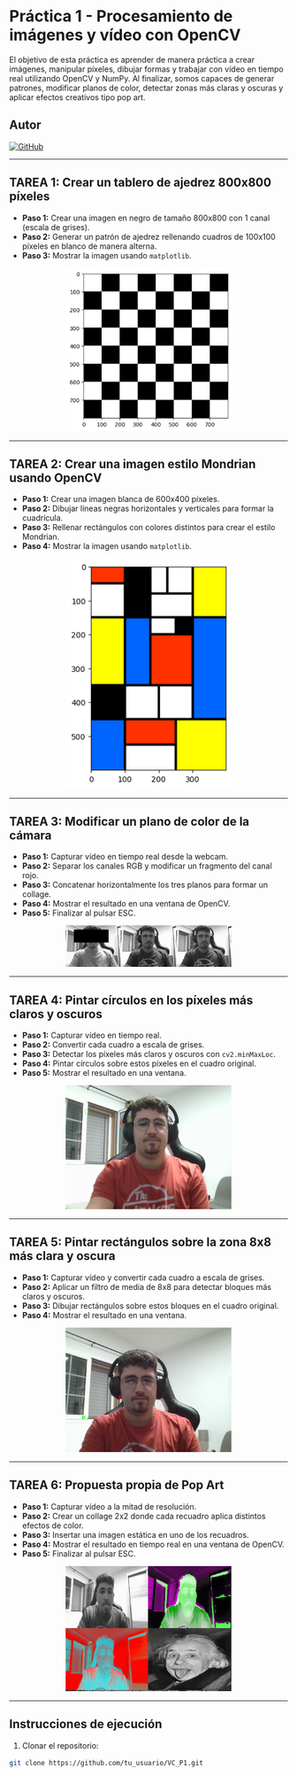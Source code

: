 # Práctica 1 - Procesamiento de imágenes y vídeo con OpenCV

El objetivo de esta práctica es aprender de manera práctica a crear imágenes, manipular píxeles, dibujar formas y trabajar con vídeo en tiempo real utilizando OpenCV y NumPy. Al finalizar, somos capaces de generar patrones, modificar planos de color, detectar zonas más claras y oscuras y aplicar efectos creativos tipo pop art.

## Autor
[![GitHub](https://img.shields.io/badge/GitHub-Carlos%20Falcón-red?style=flat-square&logo=github)](https://github.com/carlosfc02)

---

## TAREA 1: Crear un tablero de ajedrez 800x800 píxeles

- **Paso 1:** Crear una imagen en negro de tamaño 800x800 con 1 canal (escala de grises).  
- **Paso 2:** Generar un patrón de ajedrez rellenando cuadros de 100x100 píxeles en blanco de manera alterna.  
- **Paso 3:** Mostrar la imagen usando `matplotlib`.  

<div align="center">
    <img src="./tablero.png" alt="Tablero de ajedrez" width="300">
</div>

---

## TAREA 2: Crear una imagen estilo Mondrian usando OpenCV

- **Paso 1:** Crear una imagen blanca de 600x400 píxeles.  
- **Paso 2:** Dibujar líneas negras horizontales y verticales para formar la cuadrícula.  
- **Paso 3:** Rellenar rectángulos con colores distintos para crear el estilo Mondrian.  
- **Paso 4:** Mostrar la imagen usando `matplotlib`.  

<div align="center">
    <img src="./mondrian.png" alt="Estilo Mondrian" width="300">
</div>

---

## TAREA 3: Modificar un plano de color de la cámara

- **Paso 1:** Capturar vídeo en tiempo real desde la webcam.  
- **Paso 2:** Separar los canales RGB y modificar un fragmento del canal rojo.  
- **Paso 3:** Concatenar horizontalmente los tres planos para formar un collage.  
- **Paso 4:** Mostrar el resultado en una ventana de OpenCV.  
- **Paso 5:** Finalizar al pulsar ESC.  

<div align="center">
    <img src="./Modificar_Plano_Imagen.png " alt="Modificación de plano" width="300">
</div>

---

## TAREA 4: Pintar círculos en los píxeles más claros y oscuros

- **Paso 1:** Capturar vídeo en tiempo real.  
- **Paso 2:** Convertir cada cuadro a escala de grises.  
- **Paso 3:** Detectar los píxeles más claros y oscuros con `cv2.minMaxLoc`.  
- **Paso 4:** Pintar círculos sobre estos píxeles en el cuadro original.  
- **Paso 5:** Mostrar el resultado en una ventana.  

<div align="center">
    <img src="./Destacar_Pixel.png" alt="Píxeles más claros y oscuros" width="300">
</div>

---

## TAREA 5: Pintar rectángulos sobre la zona 8x8 más clara y oscura

- **Paso 1:** Capturar vídeo y convertir cada cuadro a escala de grises.  
- **Paso 2:** Aplicar un filtro de media de 8x8 para detectar bloques más claros y oscuros.  
- **Paso 3:** Dibujar rectángulos sobre estos bloques en el cuadro original.  
- **Paso 4:** Mostrar el resultado en una ventana.  

<div align="center">
    <img src="./Destacar_Zona_8x8.png" alt="Bloques más claros y oscuros" width="300">
</div>

---

## TAREA 6: Propuesta propia de Pop Art

- **Paso 1:** Capturar vídeo a la mitad de resolución.  
- **Paso 2:** Crear un collage 2x2 donde cada recuadro aplica distintos efectos de color.  
- **Paso 3:** Insertar una imagen estática en uno de los recuadros.  
- **Paso 4:** Mostrar el resultado en tiempo real en una ventana de OpenCV.  
- **Paso 5:** Finalizar al pulsar ESC.  

<div align="center">
    <img src="./Propuesta_PopArt.png" alt="Pop Art collage" width="300">
</div>

---

## Instrucciones de ejecución

1. Clonar el repositorio:
```bash
git clone https://github.com/tu_usuario/VC_P1.git
